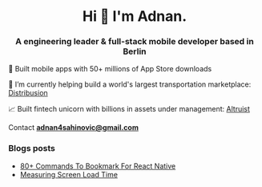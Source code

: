 <h1 align="center">Hi 👋 I'm 
Adnan.</h1>
<h3 align="center">A engineering leader & full-stack mobile developer based in Berlin</h3>

📱 Built mobile apps with 50+ millions of App Store downloads

🔭 I’m currently helping build a world's largest transportation marketplace: <a href="https://www.distribusion.com/" target="blank">Distribusion</a>

📈 Built fintech unicorn with billions in assets under management: <a href="https://altruist.com/" target="blank">Altruist</a>

Contact **adnan4sahinovic@gmail.com**

### Blogs posts

- [80+ Commands To Bookmark For React Native](https://i-ads.medium.com/80-commands-to-bookmark-for-react-native-687d285bbf72)
- [Measuring Screen Load Time](https://i-ads.medium.com/performance-measuring-screen-load-time-0c3322b2a2a4)

